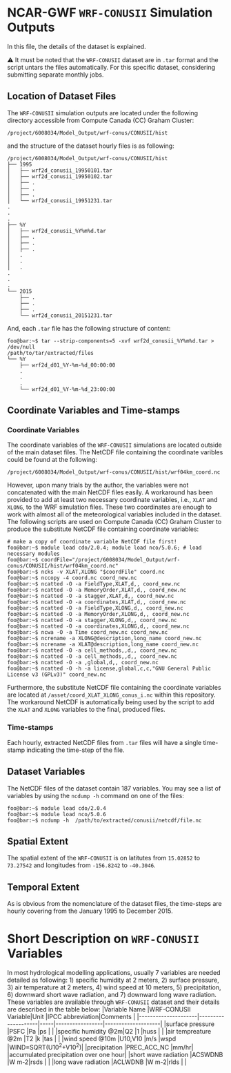 # NCAR-GWF `WRF-CONUSII` Simulation Outputs

In this file, the details of the dataset is explained.

:warning: It must be noted that the `WRF-CONUSII` dataset are in `.tar` format and the script untars the files automatically. For this specific dataset, considering submitting separate monthly jobs.

## Location of Dataset Files
The `WRF-CONUSII` simulation outputs are located under the following directory accessible from Compute Canada (CC) Graham Cluster:
```
/project/6008034/Model_Output/wrf-conus/CONUSII/hist
```
and the structure of the dataset hourly files is as following:
```console
/project/6008034/Model_Output/wrf-conus/CONUSII/hist
├── 1995
│   ├── wrf2d_conusii_19950101.tar
│   ├── wrf2d_conusii_19950102.tar
│   ├── .
│   ├── .
│   ├── .
│   └── wrf2d_conusii_19951231.tar
.
.
.
├── %Y
│   ├── wrf2d_conusii_%Y%m%d.tar
│   ├── .
│   ├── .
│   ├── .
│   .
│   .
│   .
.
.
.
└── 2015
    ├── .
    ├── .
    ├── .
    └── wrf2d_conusii_20151231.tar
```
And, each `.tar` file has the following structure of content:
```
foo@bar:~$ tar --strip-components=5 -xvf wrf2d_conusii_%Y%m%d.tar > /dev/null
/path/to/tar/extracted/files
└── %Y
    ├── wrf2d_d01_%Y-%m-%d_00:00:00
    .
    .
    .
    └── wrf2d_d01_%Y-%m-%d_23:00:00
```
## Coordinate Variables and Time-stamps

### Coordinate Variables
The coordinate variables of the `WRF-CONUSII` simulations are located outside of the main dataset files. The NetCDF file containing the coordinate varibles could be found at the following:
```console
/project/6008034/Model_Output/wrf-conus/CONUSII/hist/wrf04km_coord.nc
```
However, upon many trials by the author, the variables were not concatenated with the main NetCDF files easily. A workaround has been provided to add at least two necessary coordinate variables, i.e., `XLAT` and `XLONG`, to the WRF simulation files. These two coordinates are enough to work with almost all of the meteorological variables included in the dataset. The following scripts are used on Compute Canada (CC) Graham Cluster to produce the substitute NetCDF file containing coordinate variables:
```console
# make a copy of coordinate variable NetCDF file first!
foo@bar:~$ module load cdo/2.0.4; module load nco/5.0.6; # load necessary modules
foo@bar:~$ coordFile="/project/6008034/Model_Output/wrf-conus/CONUSII/hist/wrf04km_coord.nc"
foo@bar:~$ ncks -v XLAT,XLONG "$coordFile" coord.nc
foo@bar:~$ nccopy -4 coord.nc coord_new.nc
foo@bar:~$ ncatted -O -a FieldType,XLAT,d,, coord_new.nc
foo@bar:~$ ncatted -O -a MemoryOrder,XLAT,d,, coord_new.nc
foo@bar:~$ ncatted -O -a stagger,XLAT,d,, coord_new.nc
foo@bar:~$ ncatted -O -a coordinates,XLAT,d,, coord_new.nc 
foo@bar:~$ ncatted -O -a FieldType,XLONG,d,, coord_new.nc
foo@bar:~$ ncatted -O -a MemoryOrder,XLONG,d,, coord_new.nc
foo@bar:~$ ncatted -O -a stagger,XLONG,d,, coord_new.nc
foo@bar:~$ ncatted -O -a coordinates,XLONG,d,, coord_new.nc
foo@bar:~$ ncwa -O -a Time coord_new.nc coord_new.nc
foo@bar:~$ ncrename -a XLONG@description,long_name coord_new.nc
foo@bar:~$ ncrename -a XLAT@description,long_name coord_new.nc
foo@bar:~$ ncatted -O -a cell_methods,,d,, coord_new.nc
foo@bar:~$ ncatted -O -a cell_methods,,d,, coord_new.nc
foo@bar:~$ ncatted -O -a ,global,d,, coord_new.nc
foo@bar:~$ ncatted -O -h -a license,global,c,c,"GNU General Public License v3 (GPLv3)" coord_new.nc
```
Furthermore, the substitute NetCDF file containing the coordinate variables are located at `/asset/coord_XLAT_XLONG_conus_i.nc` within this repository. The workaround NetCDF is automatically being used by the script to add the `XLAT` and `XLONG` variables to the final, produced files.

### Time-stamps
Each hourly, extracted NetCDF files from `.tar` files will have a single time-stamp indicating the time-step of the file.

## Dataset Variables
The NetCDF files of the dataset contain 187 variables. You may see a list of variables by using the `ncdump -h`  command on one of the files:
```console
foo@bar:~$ module load cdo/2.0.4
foo@bar:~$ module load nco/5.0.6
foo@bar:~$ ncdump -h  /path/to/extracted/conusii/netcdf/file.nc
```

## Spatial Extent
The spatial extent of the `WRF-CONUSII` is on latitutes from `15.02852` to `73.27542` and longitudes from `-156.8242` to `-40.3046`.

## Temporal Extent
As is obvious from the nomenclature of the dataset files, the time-steps are hourly covering from the January 1995 to December 2015.

# Short Description on `WRF-CONUSII` Variables
In most hydrological modelling applications, usually 7 variables are needed detailed as following: 1) specific humidity at 2 meters, 2) surface pressure, 3) air temperature at 2 meters, 4) wind speed at 10 meters, 5) precipitation, 6) downward short wave radiation, and 7) downward long wave radiation. These variables are available through `WRF-CONUSII` dataset and their details are described in the table below:
|Variable Name        |WRF-CONUSII Variable|Unit |IPCC abbreviation|Comments            |
|---------------------|--------------------|-----|-----------------|--------------------|
|surface pressure     |PSFC                |Pa   |ps               |                    |
|specific humidity @2m|Q2                  |1    |huss             |                    |
|air tempreature @2m  |T2                  |k    |tas              |                    |
|wind speed @10m      |U10,V10             |m/s  |wspd             |WIND=SQRT(U10<sup>2</sup>+V10<sup>2</sup>)|
|precipitation        |PREC_ACC_NC         |mm/hr|                 |accumulated precipitation over one hour|
|short wave radiation |ACSWDNB             |W m-2|rsds             |                    |
|long wave radiation  |ACLWDNB             |W m-2|rlds             |                    |
